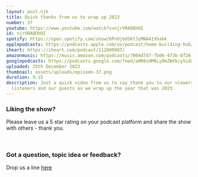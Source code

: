 ```yaml
---
layout: post.njk
title: Quick thanks from us to wrap up 2023
number: 37
youtube: https://www.youtube.com/watch?v=njrVRA8DhOI
id: njrVRA8DhOI
spotify: https://open.spotify.com/show/6PnOjGdSKtJyMNA41Vhakk
applepodcasts: https://podcasts.apple.com/us/podcast/home-building-hub/id1681936589
iheart: https://iheart.com/podcast/112809987/
amazonmusic: https://music.amazon.com/podcasts/7004d7d7-fb06-473b-8f26-8ce9992cac11
googlepodcasts: https://podcasts.google.com/feed/aHR0cHM6Ly9mZWVkcy5idXp6c3Byb3V0LmNvbS8yMTM5MTU1LnJzcw==
uploaded: 25th December 2023
thumbnail: assets/uploads/episode-37.png
duration: 9:15
description: Just a quick video from us to say thank you to our viewers,
  listeners and our guests as we wrap up the year that was 2023.
---
```

### Liking the show?

Please leave us a 5 star rating on your podcast platform and share the show with others - thank you.

<br>

### Got a question, topic idea or feedback?

Drop us a line <a href="/contact" id="contact-us" target="_blank">here</a>
